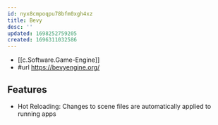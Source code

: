 ```yaml
---
id: nyx8cmpoqpu78bfm0xgh4xz
title: Bevy
desc: ''
updated: 1698252759205
created: 1696311032586
---
```


- [[c.Software.Game-Engine]]
- #url https://bevyengine.org/

## Features

- Hot Reloading: Changes to scene files are automatically applied to running apps